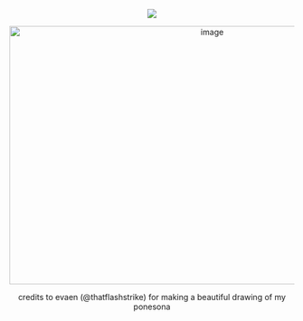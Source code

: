


<div align="center">
  
![](https://komarev.com/ghpvc/?username=Luthervonivory&color=blue)


<img width="701" height="457" alt="image" src="https://github.com/user-attachments/assets/5f002574-03e5-4e61-9082-9525190d9ba5" />

credits to evaen (@thatflashstrike) for making a beautiful drawing of my ponesona
